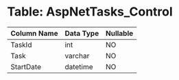 # Table: AspNetTasks_Control

| Column Name | Data Type | Nullable |
|-------------|-----------|----------|
| TaskId | int | NO |
| Task | varchar | NO |
| StartDate | datetime | NO |
